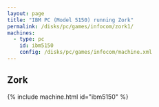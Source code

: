 ```yaml
---
layout: page
title: "IBM PC (Model 5150) running Zork"
permalink: /disks/pc/games/infocom/zork1/
machines:
  - type: pc
    id: ibm5150
    config: /disks/pc/games/infocom/machine.xml
---
```


Zork
---

{% include machine.html id="ibm5150" %}
